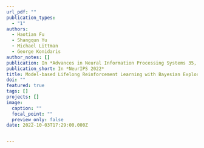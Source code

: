 ```yaml
---
url_pdf: ""
publication_types:
  - "1"
authors:
  - Haotian Fu
  - Shangqun Yu
  - Michael Littman
  - George Konidaris
author_notes: []
publication: In *Advances in Neural Information Processing Systems 35, December 2022*
publication_short: In *NeurIPS 2022*
title: Model-based Lifelong Reinforcement Learning with Bayesian Exploration
doi: ""
featured: true
tags: []
projects: []
image:
  caption: ""
  focal_point: ""
  preview_only: false
date: 2022-10-03T17:29:00.000Z


---
```

